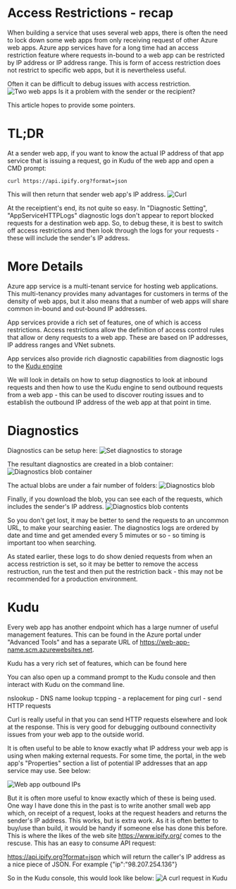 # Access Restrictions - recap
When building a service that uses several web apps, there is often the need to lock down some web apps from only receiving request of other Azure web apps. Azure app services have for a long time had an access restriction feature where requests in-bound to a web app can be restricted by IP address or IP address range. This is form of access restriction does not restrict to specific web apps, but it is nevertheless useful. 

Often it can be difficult to debug issues with access restriction. 
![Two web apps](https://github.com/jometzg/app-service/blob/master/web-to-web.png)
Is it a problem with the sender or the recipient?

This article hopes to provide some pointers.

# TL;DR
At a sender web app, if you want to know the actual IP address of that app service that is issuing a request, go in Kudu of the web app and open a CMD prompt:

`curl https://api.ipify.org?format=json`

This will then return that sender web app's IP address.
![Curl](https://github.com/jometzg/app-service/blob/master/curl.png)

At the receiptient's end, its not quite so easy. In "Diagnostic Setting",  "AppServiceHTTPLogs" diagnostic logs don't appear to report blocked requests for a destination web app. So, to debug these, it is best to switch off access restrictions and then look through the logs for your requests - these will include the sender's IP address.

# More Details
Azure app service is a multi-tenant service for hosting web applications. This multi-tenancy provides many advantages for customers in terms of the density of web apps, but it also means that a number of web apps will share common in-bound and out-bound IP addresses.

App services provide a rich set of features, one of which is access restrictions. Access restrictions allow the definition of access control rules that allow or deny requests to a web app. These are based on IP addresses, IP address ranges and VNet subnets.

App services also provide rich diagnostic capabilities from diagnostic logs to the [Kudu engine](https://github.com/projectkudu/kudu/wiki)

We will look in details on how to setup diagnostics to look at inbound requests and then how to use the Kudu engine to send outbound requests from a web app - this can be used to discover routing issues and to establish the outbound IP address of the web app at that point in time.

# Diagnostics
Diagnostics can be setup here:
![Set diagnostics to storage](https://github.com/jometzg/app-service/blob/master/web-app-set-storage-diagnostics.png)

The resultant diagnostics are created in a blob container:
![Diagnostics blob container](https://github.com/jometzg/app-service/blob/master/diagnostics-blob-container.png)

The actual blobs are under a fair number of folders:
![Diagnostics blob](https://github.com/jometzg/app-service/blob/master/diagnostics-blob-document.png)

Finally, if you download the blob, you can see each of the requests, which includes the sender's IP address.
![Diagnostics blob contents](https://github.com/jometzg/app-service/blob/master/diagnostics-blob-document-contents.png)

So you don't get lost, it may be better to send the requests to an uncommon URL, to make your searching easier. The diagnostics logs are ordered by date and time and get amended every 5 mimutes or so - so timing is important too when searching.

As stated earlier, these logs to do show denied requests from when an access restriction is set, so it may be better to remove the access restruction, run the test and then put the restriction back - this may not be recommended for a production environment.

# Kudu
Every web app has another endpoint which has a large numner of useful management features. This can be found in the Azure portal under "Advanced Tools" and has a separate URL of https://web-app-name.scm.azurewebsites.net.

Kudu has a very rich set of features, which can be found here 

You can also open up a command prompt to the Kudu console and then interact with Kudu on the command line. 

nslookup - DNS name lookup
tcpping - a replacement for ping
curl - send HTTP requests

Curl is really useful in that you can send HTTP requests elsewhere and look at the response. This is very good for debugging outbound connectivity issues from your web app to the outside world.

It is often useful to be able to know exactly what IP address your web app is using when making external requests. For some time, the portal, in the web app's "Properties" section a list of potential IP addresses that an app service may use. See below:

![Web app outbound IPs](https://github.com/jometzg/app-service/blob/master/web-app-properties-outbound.png)

But it is often more useful to know exactly which of these is being used. One way I have done this in the past is to write another small web app which, on receipt of a request, looks at the request headers and returns the sender's IP address. This works, but is extra work. As it is often better to buy/use than build, it would be handy if someone else has done this before. This is where the likes of the web site https://www.ipify.org/ comes to the rescuse. This has an easy to consume API request:

https://api.ipify.org?format=json which will return the caller's IP address as a nice piece of JSON. For example {"ip":"98.207.254.136"}

So in the Kudu console, this would look like below:
![A curl request in Kudu](https://github.com/jometzg/app-service/blob/master/kudu-cmd-curl.png)
